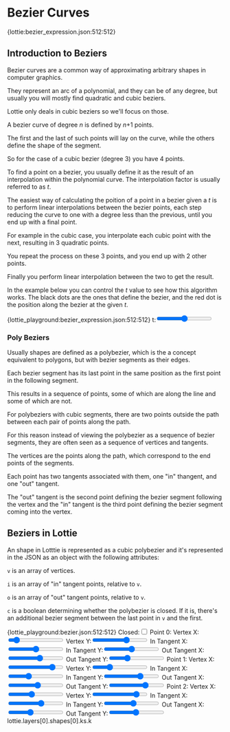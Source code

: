 # Bezier Curves

{lottie:bezier_expression.json:512:512}


## Introduction to Beziers

Bezier curves are a common way of approximating arbitrary shapes in computer graphics.

They represent an arc of a polynomial, and they can be of any degree, but usually you will mostly find quadratic and cubic beziers.

Lottie only deals in cubic beziers so we'll focus on those.

A bezier curve of degree _n_ is defined by _n_+1 points.

The first and the last of such points will lay on the curve, while the others define the shape of the segment.

So for the case of a cubic bezier (degree 3) you have 4 points.

To find a point on a bezier, you usually define it as the result of an interpolation
within the polynomial curve. The interpolation factor is usually referred to as _t_.

The easiest way of calculating the poition of a point in a bezier given a _t_ is to
perform linear interpolations between the bezier points, each step reducing the
curve to one with a degree less than the previous, until you end up with a final point.

For example in the cubic case, you interpolate each cubic point with the next,
resulting in 3 quadratic points.

You repeat the process on these 3 points, and you end up with 2 other points.

Finally you perform linear interpolation between the two to get the result.


In the example below you can control the _t_ value to see how this algorithm works.
The black dots are the ones that define the bezier, and the red dot is the position
along the bezier at the given _t_.

{lottie_playground:bezier_expression.json:512:512}
t:<input type="range" min="0" value="0.5" max="1" step="0.1"/>
<script>
lottie.layers[0].ef[0].ef[0].v.a = 0;
lottie.layers[0].ef[0].ef[0].v.k = data["t"];
</script>


### Poly Beziers

Usually shapes are defined as a polybezier, which is the a concept equivalent to
polygons, but with bezier segments as their edges.

Each bezier segment has its last point in the same position as the first point in the following segment.


This results in a sequence of points, some of which are along the line and some of which
are not.

For polybeziers with cubic segments, there are two points outside the path between each pair of points along the path.

For this reason instead of viewing the polybezier as a sequence of bezier segments,
they are often seen as a sequence of vertices and tangents.

The vertices are the points along the path, which correspond to the end points of the segments.

Each point has two tangents associated with them, one "in" thangent, and one "out" tangent.

The "out" tangent is the second point defining the bezier segment following the vertex
and the "in" tangent is the third point defining the bezier segment coming into the vertex.


## Beziers in Lottie

An shape in Lotttie is represented as a cubic polybezier and it's represented in the JSON
as an object with the following attributes:

`v` is an array of vertices.

`i` is an array of "in" tangent points, relative to `v`.

`o` is an array of "out" tangent points, relative to `v`.

`c` is a boolean determining whether the polybezier is closed.
If it is, there's an additional bezier segment between the last point in `v` and the first.


{lottie_playground:bezier.json:512:512}
Closed:<input type="checkbox" />
Point 0:
Vertex X:<input type="range" min="0" value="53" max="512" name="Point 0 Vertex X"/>
Vertex Y:<input type="range" min="0" value="325" max="512" name="Point 0 Vertex Y"/>
In Tangent X:<input type="range" min="-512" value="0" max="512" name="Point 0 In Tangent X"/>
In Tangent Y:<input type="range" min="-512" value="0" max="512" name="Point 0 In Tangent Y"/>
Out Tangent X:<input type="range" min="-512" value="89" max="512" name="Point 0 Out Tangent X"/>
Out Tangent Y:<input type="range" min="-512" value="-189" max="512" name="Point 0 Out Tangent Y"/>
Point 1:
Vertex X:<input type="range" min="0" value="429" max="512" name="Point 1 Vertex X"/>
Vertex Y:<input type="range" min="0" value="147" max="512" name="Point 1 Vertex Y"/>
In Tangent X:<input type="range" min="-512" value="-147" max="512" name="Point 1 In Tangent X"/>
In Tangent Y:<input type="range" min="-512" value="186" max="512" name="Point 1 In Tangent Y"/>
Out Tangent X:<input type="range" min="-512" value="40" max="512" name="Point 1 Out Tangent X"/>
Out Tangent Y:<input type="range" min="-512" value="189" max="512" name="Point 1 Out Tangent Y"/>
Point 2:
Vertex X:<input type="range" min="0" value="215" max="512" name="Point 2 Vertex X"/>
Vertex Y:<input type="range" min="0" value="430" max="512" name="Point 2 Vertex Y"/>
In Tangent X:<input type="range" min="-512" value="114" max="512" name="Point 2 In Tangent X"/>
In Tangent Y:<input type="range" min="-512" value="36" max="512" name="Point 2 In Tangent Y"/>
Out Tangent X:<input type="range" min="-512" value="-114" max="512" name="Point 2 Out Tangent X"/>
Out Tangent Y:<input type="range" min="-512" value="-16" max="512" name="Point 2 Out Tangent Y"/>
<json>lottie.layers[0].shapes[0].ks.k</json>
<script>
lottie.layers[0].shapes[0].ks.k.c = data["Closed"];
lottie.layers[0].shapes[0].ks.k.v[0][0] = data["Point 0 Vertex X"];
lottie.assets[0].layers[0].ks.p.k[0] = data["Point 0 Vertex X"];
lottie.layers[0].shapes[0].ks.k.v[0][1] = data["Point 0 Vertex Y"];
lottie.assets[0].layers[0].ks.p.k[1] = data["Point 0 Vertex Y"];
lottie.layers[0].shapes[0].ks.k.i[0][0] = data["Point 0 In Tangent X"];
lottie.assets[0].layers[0].shapes[0].ks.k.v[0][0] = data["Point 0 In Tangent X"];
lottie.layers[0].shapes[0].ks.k.i[0][1] = data["Point 0 In Tangent Y"];
lottie.assets[0].layers[0].shapes[0].ks.k.v[0][1] = data["Point 0 In Tangent Y"];
lottie.layers[0].shapes[0].ks.k.o[0][0] = data["Point 0 Out Tangent X"];
lottie.assets[0].layers[0].shapes[0].ks.k.v[2][0] = data["Point 0 Out Tangent X"];
lottie.layers[0].shapes[0].ks.k.o[0][1] = data["Point 0 Out Tangent Y"];
lottie.assets[0].layers[0].shapes[0].ks.k.v[2][1] = data["Point 0 Out Tangent Y"];
lottie.layers[0].shapes[0].ks.k.v[1][0] = data["Point 1 Vertex X"];
lottie.assets[1].layers[0].ks.p.k[0] = data["Point 1 Vertex X"];
lottie.layers[0].shapes[0].ks.k.v[1][1] = data["Point 1 Vertex Y"];
lottie.assets[1].layers[0].ks.p.k[1] = data["Point 1 Vertex Y"];
lottie.layers[0].shapes[0].ks.k.i[1][0] = data["Point 1 In Tangent X"];
lottie.assets[1].layers[0].shapes[0].ks.k.v[0][0] = data["Point 1 In Tangent X"];
lottie.layers[0].shapes[0].ks.k.i[1][1] = data["Point 1 In Tangent Y"];
lottie.assets[1].layers[0].shapes[0].ks.k.v[0][1] = data["Point 1 In Tangent Y"];
lottie.layers[0].shapes[0].ks.k.o[1][0] = data["Point 1 Out Tangent X"];
lottie.assets[1].layers[0].shapes[0].ks.k.v[2][0] = data["Point 1 Out Tangent X"];
lottie.layers[0].shapes[0].ks.k.o[1][1] = data["Point 1 Out Tangent Y"];
lottie.assets[1].layers[0].shapes[0].ks.k.v[2][1] = data["Point 1 Out Tangent Y"];
lottie.layers[0].shapes[0].ks.k.v[2][0] = data["Point 2 Vertex X"];
lottie.assets[2].layers[0].ks.p.k[0] = data["Point 2 Vertex X"];
lottie.layers[0].shapes[0].ks.k.v[2][1] = data["Point 2 Vertex Y"];
lottie.assets[2].layers[0].ks.p.k[1] = data["Point 2 Vertex Y"];
lottie.layers[0].shapes[0].ks.k.i[2][0] = data["Point 2 In Tangent X"];
lottie.assets[2].layers[0].shapes[0].ks.k.v[0][0] = data["Point 2 In Tangent X"];
lottie.layers[0].shapes[0].ks.k.i[2][1] = data["Point 2 In Tangent Y"];
lottie.assets[2].layers[0].shapes[0].ks.k.v[0][1] = data["Point 2 In Tangent Y"];
lottie.layers[0].shapes[0].ks.k.o[2][0] = data["Point 2 Out Tangent X"];
lottie.assets[2].layers[0].shapes[0].ks.k.v[2][0] = data["Point 2 Out Tangent X"];
lottie.layers[0].shapes[0].ks.k.o[2][1] = data["Point 2 Out Tangent Y"];
lottie.assets[2].layers[0].shapes[0].ks.k.v[2][1] = data["Point 2 Out Tangent Y"];
</script>
